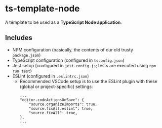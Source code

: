 # ts-template-node

A template to be used as a **TypeScript Node application**.  

## Includes

* NPM configuration (basically, the contents of our old trusty `package.json`)
* TypeScript configuration (configured in `tsconfig.json`)
* Jest setup (configured in `jest.config.js`; tests are executed using `npm run test`)
* ESLint (configured in `.eslintrc.json`)
  * Recommended VSCode setup is to use the ESLint plugin with these (global or project-specific) settings:
    ```
    ...
    "editor.codeActionsOnSave": {
        "source.organizeImports": true,
        "source.fixAll.eslint": true,
        "source.fixAll": true,
    },
    ...
    ```
